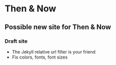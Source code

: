 # Then & Now
## Possible new site for Then & Now

### Draft site
- The Jekyll relative url filter is your friend
- Fix colors, fonts, font sizes
